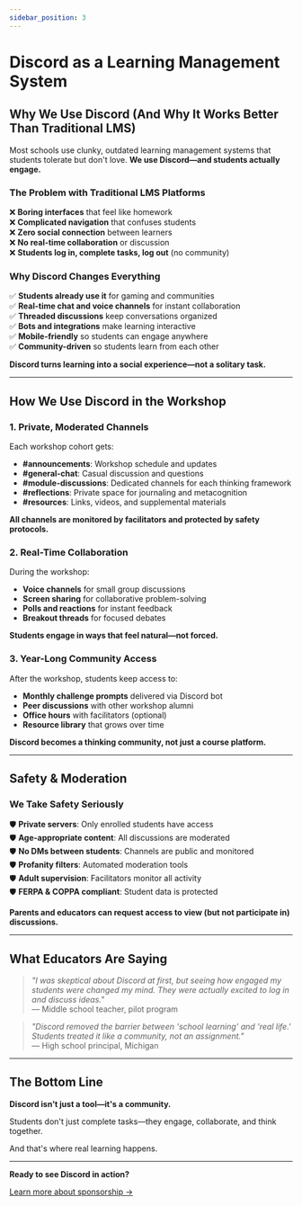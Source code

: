 ```yaml
---
sidebar_position: 3
---
```


# Discord as a Learning Management System

## Why We Use Discord (And Why It Works Better Than Traditional LMS)

Most schools use clunky, outdated learning management systems that students tolerate but don't love. **We use Discord—and students actually engage.**

### The Problem with Traditional LMS Platforms

❌ **Boring interfaces** that feel like homework  
❌ **Complicated navigation** that confuses students  
❌ **Zero social connection** between learners  
❌ **No real-time collaboration** or discussion  
❌ **Students log in, complete tasks, log out** (no community)

### Why Discord Changes Everything

✅ **Students already use it** for gaming and communities  
✅ **Real-time chat and voice channels** for instant collaboration  
✅ **Threaded discussions** keep conversations organized  
✅ **Bots and integrations** make learning interactive  
✅ **Mobile-friendly** so students can engage anywhere  
✅ **Community-driven** so students learn from each other

**Discord turns learning into a social experience—not a solitary task.**

---

## How We Use Discord in the Workshop

### 1. Private, Moderated Channels

Each workshop cohort gets:
- **#announcements**: Workshop schedule and updates
- **#general-chat**: Casual discussion and questions
- **#module-discussions**: Dedicated channels for each thinking framework
- **#reflections**: Private space for journaling and metacognition
- **#resources**: Links, videos, and supplemental materials

**All channels are monitored by facilitators and protected by safety protocols.**

### 2. Real-Time Collaboration

During the workshop:
- **Voice channels** for small group discussions
- **Screen sharing** for collaborative problem-solving
- **Polls and reactions** for instant feedback
- **Breakout threads** for focused debates

**Students engage in ways that feel natural—not forced.**

### 3. Year-Long Community Access

After the workshop, students keep access to:
- **Monthly challenge prompts** delivered via Discord bot
- **Peer discussions** with other workshop alumni
- **Office hours** with facilitators (optional)
- **Resource library** that grows over time

**Discord becomes a thinking community, not just a course platform.**

---

## Safety & Moderation

### We Take Safety Seriously

🛡️ **Private servers**: Only enrolled students have access  
🛡️ **Age-appropriate content**: All discussions are moderated  
🛡️ **No DMs between students**: Channels are public and monitored  
🛡️ **Profanity filters**: Automated moderation tools  
🛡️ **Adult supervision**: Facilitators monitor all activity  
🛡️ **FERPA & COPPA compliant**: Student data is protected

**Parents and educators can request access to view (but not participate in) discussions.**

---

## What Educators Are Saying

> *"I was skeptical about Discord at first, but seeing how engaged my students were changed my mind. They were actually excited to log in and discuss ideas."*  
> — Middle school teacher, pilot program

> *"Discord removed the barrier between 'school learning' and 'real life.' Students treated it like a community, not an assignment."*  
> — High school principal, Michigan

---

## The Bottom Line

**Discord isn't just a tool—it's a community.**

Students don't just complete tasks—they engage, collaborate, and think together.

And that's where real learning happens.

---

**Ready to see Discord in action?**

[Learn more about sponsorship →](/docs/for-educators/sponsorship-guide)
